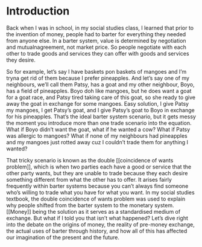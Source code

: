 # Introduction

Back when I was in school, in my social studies class, I learned that prior to the invention of money, people had to barter for everything they needed from anyone else. In a barter system, value is determined by negotiation and mutualnagreement, not market price. So people negotiate with each other to trade goods and services they can offer with goods and services they desire.

So for example, let’s say I have baskets pon baskets of mangoes and I’m tryna get rid of them because I prefer pineapples. And let’s say one of my neighbours, we’ll
call them Patsy, has a goat and my other neighbour, Boyo, has a field of pineapples. Boyo doh like mangoes, but he does want a goat for a goat race, and Patsy tired taking care of this goat, so she ready to give away the goat in exchange for some mangoes. Easy solution, I give Patsy my mangoes, I get Patsy’s goat, and I give Patsy’s goat to Boyo in exchange for his pineapples. That’s the ideal barter system scenario, but it gets messy the moment you introduce more than one trade scenario into the equation. What if Boyo didn’t want the goat, what if he wanted a cow? What if Patsy was allergic to mangoes? What if none of my neighbours had pineapples and my mangoes just rotted away cuz I couldn’t trade them for anything I wanted? 

That tricky scenario is known as the double [[coincidence of wants problem]], which is when two parties each have a good or service that the other party wants, but they are unable to trade because they each desire something different from what the other has to offer. It arises fairly frequently within barter systems because you can’t always find someone who’s willing to trade what you have for  what you want. In my social studies textbook, the double coincidence of wants problem was used to explain why people shifted from the barter system to the monetary system. [[Money]] being the solution as it serves as a standardised medium of exchange. But what if I told you that isn’t what happened? Let’s dive right into the debate on the origins of money, the reality of pre-money exchange, the actual uses of barter through history, and how all of this has affected our imagination of the present and the future. 